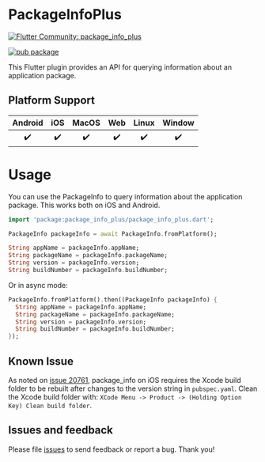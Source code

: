# PackageInfoPlus

[![Flutter Community: package_info_plus](https://fluttercommunity.dev/_github/header/package_info_plus)](https://github.com/fluttercommunity/community)

[![pub package](https://img.shields.io/pub/v/package_info_plus.svg)](https://pub.dev/packages/package_info_plus)

This Flutter plugin provides an API for querying information about an
application package.

## Platform Support
| Android | iOS | MacOS | Web | Linux | Window |
|:-------:|:---:|:-----:|:---:|:-----:|:------:|
|    ✔️    |  ✔️  |   ✔️   |  ✔️  |   ✔️   |   ✔️    |

# Usage

You can use the PackageInfo to query information about the
application package. This works both on iOS and Android.

```dart
import 'package:package_info_plus/package_info_plus.dart';

PackageInfo packageInfo = await PackageInfo.fromPlatform();

String appName = packageInfo.appName;
String packageName = packageInfo.packageName;
String version = packageInfo.version;
String buildNumber = packageInfo.buildNumber;
```

Or in async mode:

```dart
PackageInfo.fromPlatform().then((PackageInfo packageInfo) {
  String appName = packageInfo.appName;
  String packageName = packageInfo.packageName;
  String version = packageInfo.version;
  String buildNumber = packageInfo.buildNumber;
});
```

## Known Issue

As noted on [issue 20761](https://github.com/flutter/flutter/issues/20761#issuecomment-493434578), package_info on iOS 
requires the Xcode build folder to be rebuilt after changes to the version string in `pubspec.yaml`. 
Clean the Xcode build folder with: 
`XCode Menu -> Product -> (Holding Option Key) Clean build folder`. 

## Issues and feedback

Please file [issues](https://github.com/flutter/flutter/issues/new) to send feedback or report a bug. Thank you!
